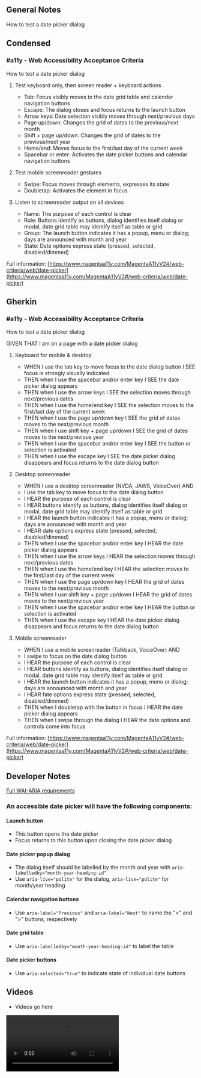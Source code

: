 ## General Notes

How to test a date picker dialog

## Condensed

### #a11y - Web Accessibility Acceptance Criteria

How to test a date picker dialog

1. Test keyboard only, then screen reader + keyboard actions

   - Tab: Focus visibly moves to the date grid table and calendar navigation buttons
   - Escape: The dialog closes and focus returns to the launch button
   - Arrow keys: Date selection visibly moves through next/previous days
   - Page up/down: Changes the grid of dates to the previous/next month
   - Shift + page up/down: Changes the grid of dates to the previous/next year
   - Home/end: Moves focus to the first/last day of the current week
   - Spacebar or enter: Activates the date picker buttons and calendar navigation buttons

2. Test mobile screenreader gestures

   - Swipe: Focus moves through elements, expresses its state
   - Doubletap: Activates the element in focus

3. Listen to screenreader output on all devices

   - Name: The purpose of each control is clear
   - Role: Buttons identify as buttons, dialog identifies itself dialog or modal, date grid table may identify itself as table or grid
   - Group: The launch button indicates it has a popup, menu or dialog; days are announced with month and year
   - State: Date options express state (pressed, selected, disabled/dimmed)

Full information: [https://www.magentaa11y.com/MagentaA11yV2#/web-criteria/web/date-picker](https://www.magentaa11y.com/MagentaA11yV2#/web-criteria/web/date-picker)

## Gherkin

### #a11y - Web Accessibility Acceptance Criteria

How to test a date picker dialog

GIVEN THAT I am on a page with a date picker dialog

1. Keyboard for mobile & desktop

   - WHEN I use the tab key to move focus to the date dialog button I SEE focus is strongly visually indicated
   - THEN when I use the spacebar and/or enter key I SEE the date picker dialog appears
   - THEN when I use the arrow keys I SEE the selection moves through next/previous dates
   - THEN when I use the home/end key I SEE the selection moves to the first/last day of the current week
   - THEN when I use the page up/down key I SEE the grid of dates moves to the next/previous month
   - THEN when I use shift key + page up/down I SEE the grid of dates moves to the next/previous year
   - THEN when I use the spacebar and/or enter key I SEE the button or selection is activated
   - THEN when I use the escape key I SEE the date picker dialog disappears and focus returns to the date dialog button

2. Desktop screenreader

   - WHEN I use a desktop screenreader (NVDA, JAWS, VoiceOver) AND 
   - I use the tab key to move focus to the date dialog button
    - I HEAR the purpose of each control is clear
    - I HEAR buttons identify as buttons, dialog identifies itself dialog or modal, date grid table may identify itself as table or grid
    - I HEAR the launch button indicates it has a popup, menu or dialog; days are announced with month and year
    - I HEAR date options express state (pressed, selected, disabled/dimmed)
   - THEN when I use the spacebar and/or enter key I HEAR the date picker dialog appears
   - THEN when I use the arrow keys I HEAR the selection moves through next/previous dates
   - THEN when I use the home/end key I HEAR the selection moves to the first/last day of the current week
   - THEN when I use the page up/down key I HEAR the grid of dates moves to the next/previous month
   - THEN when I use shift key + page up/down I HEAR the grid of dates moves to the next/previous year
   - THEN when I use the spacebar and/or enter key I HEAR the button or selection is activated
   - THEN when I use the escape key I HEAR the date picker dialog disappears and focus returns to the date dialog button

3. Mobile screenreader

   - WHEN I use a mobile screenreader (Talkback, VoiceOver) AND
   - I swipe to focus on the date dialog button
    - I HEAR the purpose of each control is clear
    - I HEAR buttons identify as buttons, dialog identifies itself dialog or modal, date grid table may identify itself as table or grid
    - I HEAR the launch button indicates it has a popup, menu or dialog; days are announced with month and year
    - I HEAR fate options express state (pressed, selected, disabled/dimmed)
   - THEN when I doubletap with the button in focus I HEAR the date picker dialog appears
   - THEN when I swipe through the dialog I HEAR the date options and controls come into focus

Full information: [https://www.magentaa11y.com/MagentaA11yV2#/web-criteria/web/date-picker](https://www.magentaa11y.com/MagentaA11yV2#/web-criteria/web/date-picker)

## Developer Notes

[Full WAI-ARIA requirements](https://www.w3.org/TR/wai-aria-practices/examples/dialog-modal/datepicker-dialog.html)

### An accessible date picker will have the following components:

#### Launch button

   - This button opens the date picker
   - Focus returns to this button upon closing the date picker dialog

#### Date picker popup dialog

   - The dialog itself should be labelled by the month and year with `aria-labelledby="month-year-heading-id"`
   - Use `aria-live="polite"` for the dialog, `aria-live="polite"` for month/year heading

#### Calendar navigation buttons

   - Use `aria-label="Previous"` and `aria-label="Next"` to name the "<" and ">" buttons, respectively

#### Date grid table

   - Use `aria-labelledby="month-year-heading-id"` to label the table

#### Date picker buttons

   - Use `aria-selected="true"` to indicate state of individual date buttons

## Videos

- Videos go here
<video controls>
  <source src="media/video/native/button/buttonIosVoiceover.webm" type="video/webm">
  Your browser does not support the video tag.
</video>
